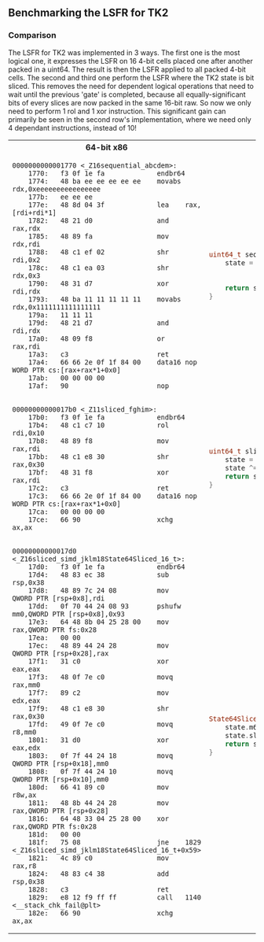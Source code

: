 ## Benchmarking the LSFR for TK2

### Comparison

The LSFR for TK2 was implemented in 3 ways. The first one is the most logical one, it expresses the LSFR on 16 4-bit
cells placed one after another packed in a uint64. The result is then the LSFR applied to all packed 4-bit cells. The
second and third one perform the LSFR where the TK2 state is bit sliced. This removes the need for dependent logical
operations that need to wait until the previous 'gate' is completed, because all equally-significant bits of every slices
are now packed in the same 16-bit raw. So now we only need to perform 1 rol and 1 xor instruction. This significant
gain can primarily be seen in the second row's implementation, where we need only 4 dependant instructions, instead of
10!

<table>

<tr>
<th>64-bit x86</th>
<th>Source Code</th>
</tr>

<tr>
<td>

```assembly
0000000000001770 <_Z16sequential_abcdem>:
    1770:	f3 0f 1e fa          	endbr64 
    1774:	48 ba ee ee ee ee ee 	movabs rdx,0xeeeeeeeeeeeeeeee
    177b:	ee ee ee 
    177e:	48 8d 04 3f          	lea    rax,[rdi+rdi*1]
    1782:	48 21 d0             	and    rax,rdx
    1785:	48 89 fa             	mov    rdx,rdi
    1788:	48 c1 ef 02          	shr    rdi,0x2
    178c:	48 c1 ea 03          	shr    rdx,0x3
    1790:	48 31 d7             	xor    rdi,rdx
    1793:	48 ba 11 11 11 11 11 	movabs rdx,0x1111111111111111
    179a:	11 11 11 
    179d:	48 21 d7             	and    rdi,rdx
    17a0:	48 09 f8             	or     rax,rdi
    17a3:	c3                   	ret    
    17a4:	66 66 2e 0f 1f 84 00 	data16 nop WORD PTR cs:[rax+rax*1+0x0]
    17ab:	00 00 00 00 
    17af:	90                   	nop
```

</td>
<td>

```cpp
uint64_t sequential_abcde(uint64_t state) {
	state = ((state << 1) & 0xEEEEEEEEEEEEEEEE)
	        ^
	        (((state >> 3) ^ (state >> 2)) & 0x1111111111111111);
	return state;
}
```

</td>

</tr>
<tr>
<td>

```assembly
00000000000017b0 <_Z11sliced_fghim>:
    17b0:	f3 0f 1e fa          	endbr64 
    17b4:	48 c1 c7 10          	rol    rdi,0x10
    17b8:	48 89 f8             	mov    rax,rdi
    17bb:	48 c1 e8 30          	shr    rax,0x30
    17bf:	48 31 f8             	xor    rax,rdi
    17c2:	c3                   	ret    
    17c3:	66 66 2e 0f 1f 84 00 	data16 nop WORD PTR cs:[rax+rax*1+0x0]
    17ca:	00 00 00 00 
    17ce:	66 90                	xchg   ax,ax
```

</td>
<td>

```cpp
uint64_t sliced_fghi(uint64_t state) {
	state = _lrotl(state, 0x10);
	state ^= (state & 0xFFFF000000000000) >> 0x30;
	return state;
}
```

</td>

</tr>
<tr>
<td>

```assembly
00000000000017d0 <_Z16sliced_simd_jklm18State64Sliced_16_t>:
    17d0:	f3 0f 1e fa          	endbr64 
    17d4:	48 83 ec 38          	sub    rsp,0x38
    17d8:	48 89 7c 24 08       	mov    QWORD PTR [rsp+0x8],rdi
    17dd:	0f 70 44 24 08 93    	pshufw mm0,QWORD PTR [rsp+0x8],0x93
    17e3:	64 48 8b 04 25 28 00 	mov    rax,QWORD PTR fs:0x28
    17ea:	00 00 
    17ec:	48 89 44 24 28       	mov    QWORD PTR [rsp+0x28],rax
    17f1:	31 c0                	xor    eax,eax
    17f3:	48 0f 7e c0          	movq   rax,mm0
    17f7:	89 c2                	mov    edx,eax
    17f9:	48 c1 e8 30          	shr    rax,0x30
    17fd:	49 0f 7e c0          	movq   r8,mm0
    1801:	31 d0                	xor    eax,edx
    1803:	0f 7f 44 24 18       	movq   QWORD PTR [rsp+0x18],mm0
    1808:	0f 7f 44 24 10       	movq   QWORD PTR [rsp+0x10],mm0
    180d:	66 41 89 c0          	mov    r8w,ax
    1811:	48 8b 44 24 28       	mov    rax,QWORD PTR [rsp+0x28]
    1816:	64 48 33 04 25 28 00 	xor    rax,QWORD PTR fs:0x28
    181d:	00 00 
    181f:	75 08                	jne    1829 <_Z16sliced_simd_jklm18State64Sliced_16_t+0x59>
    1821:	4c 89 c0             	mov    rax,r8
    1824:	48 83 c4 38          	add    rsp,0x38
    1828:	c3                   	ret    
    1829:	e8 12 f9 ff ff       	call   1140 <__stack_chk_fail@plt>
    182e:	66 90                	xchg   ax,ax
```

</td>
<td>

```cpp
State64Sliced_16_t sliced_simd_jklm(State64Sliced_16_t state) {
	state.m64state = _mm_shuffle_pi16(state.m64state, 0b10010011);
	state.slices[0] ^= state.slices[3];
	return state;
}
```

</td>

</tr>
</table>


